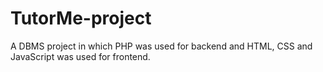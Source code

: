 # TutorMe-project

A DBMS project in which PHP was used for backend and HTML, CSS and JavaScript was used for frontend.
